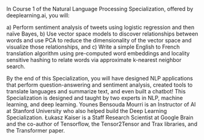 In Course 1 of the Natural Language Processing Specialization, offered by deeplearning.ai, you will:

a) Perform sentiment analysis of tweets using logistic regression and then naïve Bayes, b) Use vector space models to discover relationships between words and use PCA to reduce the dimensionality of the vector space and visualize those relationships, and c) Write a simple English to French translation algorithm using pre-computed word embeddings and locality sensitive hashing to relate words via approximate k-nearest neighbor search. 

By the end of this Specialization, you will have designed NLP applications that perform question-answering and sentiment analysis, created tools to translate languages and summarize text, and even built a chatbot! This Specialization is designed and taught by two experts in NLP, machine learning, and deep learning. Younes Bensouda Mourri is an Instructor of AI at Stanford University who also helped build the Deep Learning Specialization. Łukasz Kaiser is a Staff Research Scientist at Google Brain and the co-author of Tensorflow, the Tensor2Tensor and Trax libraries, and the Transformer paper.
